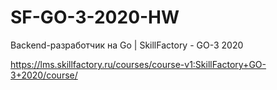 # SF-GO-3-2020-HW
Backend-разработчик на Go | SkillFactory -  GO-3 2020

https://lms.skillfactory.ru/courses/course-v1:SkillFactory+GO-3+2020/course/
